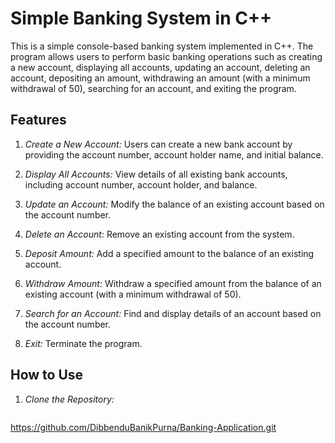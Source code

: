 # Simple Banking System in C++

This is a simple console-based banking system implemented in C++. The program allows users to perform basic banking operations such as creating a new account, displaying all accounts, updating an account, deleting an account, depositing an amount, withdrawing an amount (with a minimum withdrawal of 50), searching for an account, and exiting the program.

## Features

1. *Create a New Account:* Users can create a new bank account by providing the account number, account holder name, and initial balance.

2. *Display All Accounts:* View details of all existing bank accounts, including account number, account holder, and balance.

3. *Update an Account:* Modify the balance of an existing account based on the account number.

4. *Delete an Account:* Remove an existing account from the system.

5. *Deposit Amount:* Add a specified amount to the balance of an existing account.

6. *Withdraw Amount:* Withdraw a specified amount from the balance of an existing account (with a minimum withdrawal of 50).

7. *Search for an Account:* Find and display details of an account based on the account number.

8. *Exit:* Terminate the program.

## How to Use

1. *Clone the Repository:*
   ```bash
  https://github.com/DibbenduBanikPurna/Banking-Application.git

